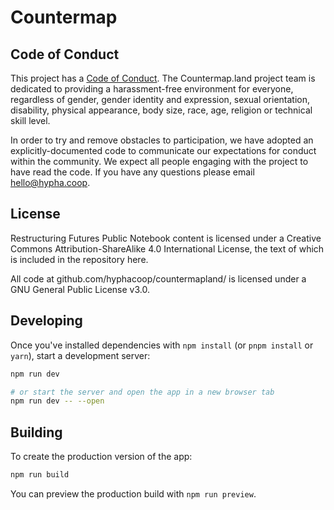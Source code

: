 # Countermap

## Code of Conduct

This project has a [Code of Conduct](https://docs.google.com/document/d/1diTyQ-mpXXfImT5qDCfLA51b_9hmEReFKEvcD5WzgwI). The Countermap.land project team is dedicated to providing a harassment-free environment for everyone, regardless of gender, gender identity and expression, sexual orientation, disability, physical appearance, body size, race, age, religion or technical skill level.

In order to try and remove obstacles to participation, we have adopted an explicitly-documented code to communicate our expectations for conduct within the community. We expect all people engaging with the project to have read the code. If you have any questions please email hello@hypha.coop.


## License
Restructuring Futures Public Notebook content is licensed under a Creative Commons Attribution-ShareAlike 4.0 International License, the text of which is included in the repository here.

All code at github.com/hyphacoop/countermapland/ is licensed under a GNU General Public License v3.0.


## Developing

Once you've installed dependencies with `npm install` (or `pnpm install` or `yarn`), start a development server:

```bash
npm run dev

# or start the server and open the app in a new browser tab
npm run dev -- --open
```

## Building

To create the production version of the app:

```bash
npm run build
```

You can preview the production build with `npm run preview`.
